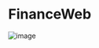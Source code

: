 # FinanceWeb 
![image](https://user-images.githubusercontent.com/80293325/193160824-8200f0c1-8894-43ec-9702-87422826012c.png)

